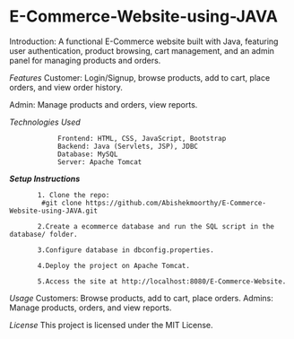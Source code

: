 # E-Commerce-Website-using-JAVA
Introduction: 
        A functional E-Commerce website built with Java, featuring user authentication, product browsing, cart management, and an admin panel for managing products and orders.

*Features*
  Customer:
          Login/Signup, browse products, add to cart, place orders, and view order history.


  Admin:
          Manage products and orders, view reports.
          
*Technologies Used*
                          
                Frontend: HTML, CSS, JavaScript, Bootstrap
                Backend: Java (Servlets, JSP), JDBC
                Database: MySQL
                Server: Apache Tomcat


***Setup Instructions***
           
           1. Clone the repo:
            #git clone https://github.com/Abishekmoorthy/E-Commerce-Website-using-JAVA.git
      
           2.Create a ecommerce database and run the SQL script in the database/ folder.
   
           3.Configure database in dbconfig.properties.
   
           4.Deploy the project on Apache Tomcat.
   
           5.Access the site at http://localhost:8080/E-Commerce-Website.

*Usage*
Customers: Browse products, add to cart, place orders.
Admins: Manage products, orders, and view reports.

*License*
This project is licensed under the MIT License.
